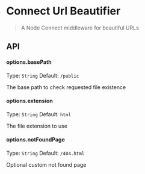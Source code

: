 Connect Url Beautifier
=====

> A Node Connect middleware for beautiful URLs

## API

#### options.basePath

Type: `String`
Default: `/public`

The base path to check requested file existence

#### options.extension

Type: `String`
Default: `html`

The file extension to use

#### options.notFoundPage

Type: `String`
Default: `/404.html`

Optional custom not found page
